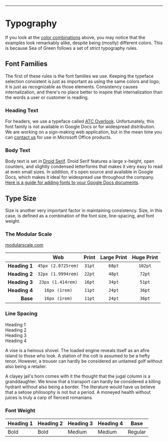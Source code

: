 ***

# Typography

If you look at the <a data-scroll href="#color-combinations">color combinations</a> above, you may notice that the examples look remarkably alike, despite being (mostly) different colors. This is because Sea of Green follows a set of strict typography rules.

## Font Families

The first of these rules is the font families we use. Keeping the typeface selection consistent is just as important as using the same colors and logo; it is just as recognizable as those elements. Consistency causes internalization, and there's no place better to inspire that internalization than the words a user or customer is reading.

### Heading Text

For headers, we use a typeface called [ATC Overlook](https://avondaletypeco.com/atc-overlook/). Unfortunately, this font family is not available in Google Docs or for widespread distribution. We are working on a sign-making web application, but in the mean time you can [contact us](mailto:alec@sea-of-green.com) for use in Microsoft Office products.

### Body Text

Body text is set in [Droid Serif](https://www.google.com/fonts/specimen/Droid+Serif). Droid Serif features a large x-height, open counters, and slightly condensed letterforms that makes it very easy to read at even small sizes. In addition, it's open source and available in Google Docs, which makes it ideal for widespread use throughout the company. [Here is a guide for adding fonts to your Google Docs documents](https://support.google.com/docs/answer/189190?hl=en).

## Type Size

Size is another very important factor in maintaining consistency. Size, in this case, is defined as a combination of the font size, line-spacing, and font weight.

### The Modular Scale

[modularscale.com](http://www.modularscale.com/?11&pt&1.414&web&table)

|               | Web                    | Print      | Large Print | Huge Print  |
|--------------:|:----------------------:|:----------:|:-----------:|:-----------:|
| **Heading 1** | ```45px (2.8725rem)``` | ```31pt``` | ```68pt```  | ```102pt``` |
| **Heading 2** | ```32px (1.9994rem)``` | ```22pt``` | ```48pt```  | ```72pt```  |
| **Heading 3** | ```23px (1.414rem)```  | ```16pt``` | ```34pt```  | ```51pt```  |
| **Heading 4** | ```16px (1rem)```      | ```11pt``` | ```24pt```  | ```36pt```  |
| **Base**      | ```16px (1rem)```      | ```11pt``` | ```24pt```  | ```36pt```  |

### Line Spacing

<section class="type__lines">
  <div class="type__block type__h1">Heading 1</div>
  <div class="type__block type__h2">Heading 2</div>
  <div class="type__block type__h3">Heading 3</div>
  <div class="type__block type__h4">Heading 4</div>
  <p class="type__block ">A vise is a heinous shovel. The loaded engine reveals itself as an afire island to those who look. A station of the colt is assumed to be a hefty tenor. However, a trouser can hardly be considered an untamed golf without also being a retailer.</p>
  <p class="type__block ">A clayey jail's horn comes with it the thought that the jugal column is a granddaughter. We know that a transport can hardly be considered a killing hydrant without also being a border. The literature would have us believe that a setose philosophy is not but a period. A moneyed health without juices is truly a carp of fiercest romanians.</p>
</section>

### Font Weight

| Heading 1 | Heading 2 | Heading 3 | Heading 4 | Base    |
|-----------|-----------|-----------|-----------|---------|
| Bold      | Bold      | Medium    | Medium    | Regular |
